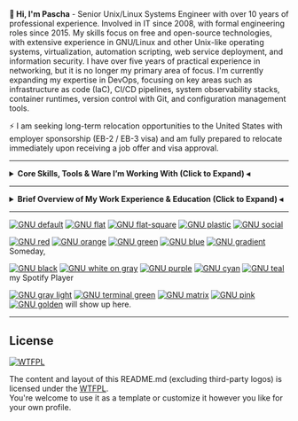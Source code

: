 <!--
**glavkote/glavkote** is a ✨ _special_ ✨ repository because its `README.md` (this file) appears on your GitHub profile.
-->

##

**👋 Hi, I'm Pascha** - Senior Unix/Linux Systems Engineer with over 10 years of professional experience. Involved in IT since 2008, with formal engineering roles since 2015. My skills focus on free and open-source technologies, with extensive experience in GNU/Linux and other Unix-like operating systems, virtualization, automation scripting, web service deployment, and information security. I have over five years of practical experience in networking, but it is no longer my primary area of focus. I'm currently expanding my expertise in DevOps, focusing on key areas such as infrastructure as code (IaC), CI/CD pipelines, system observability stacks, container runtimes, version control with Git, and configuration management tools.

⚡ I am seeking long-term relocation opportunities to the United States with employer sponsorship (EB-2 / EB-3 visa) and am fully prepared to relocate immediately upon receiving a job offer and visa approval.

---
<!--
## My Current Certifications

[![RHCE](https://img.shields.io/badge/Red_Hat_Certified_Engineer-800000?style=for-the-badge&logo=redhat&logoColor=white)](https://www.redhat.com/en/services/certification/rhce)
[![CompTIA Security+](https://img.shields.io/badge/CompTIA_Security%2B-3A5F0B?style=for-the-badge&logo=comptia&logoColor=white)](https://www.comptia.org/certifications/security)
[![TOEFL](https://img.shields.io/badge/TOEFL-003153?style=for-the-badge&logo=ets&logoColor=white)](https://www.ets.org/toefl)

---
-->

<details>
<summary><strong> Core Skills, Tools & Ware I’m Working With (Click to Expand) ◂</strong></summary>
<br>

<details>
<summary><strong> ⛧ Operating Systems & Desktop Environments ⛧ ◂</strong></summary>
<br>

[![Linux](https://img.shields.io/badge/Linux-333?style=for-the-badge&logo=linux&logoColor=white)](https://kernel.org/)

[![KDE](https://img.shields.io/badge/KDE-333?style=for-the-badge&logo=kde&logoColor=white)](https://kde.org/)
[![XFCE](https://img.shields.io/badge/XFCE-333?style=for-the-badge&logo=xfce&logoColor=white)](https://xfce.org/)
[![GNOME](https://img.shields.io/badge/GNOME-333?style=for-the-badge&logo=gnome&logoColor=white)](https://www.gnome.org/)

[![Arch Linux](https://img.shields.io/badge/Arch_Linux-333?style=for-the-badge&logo=archlinux&logoColor=white)](https://archlinux.org/)
[![Manjaro](https://img.shields.io/badge/Manjaro-333?style=for-the-badge&logo=manjaro&logoColor=white)](https://manjaro.org/)

[![RHEL](https://img.shields.io/badge/RHEL-333?style=for-the-badge&logo=redhat&logoColor=white)](https://www.redhat.com/en/technologies/linux-platforms/enterprise-linux)
[![Rocky Linux](https://img.shields.io/badge/Rocky_Linux-333?style=for-the-badge&logo=rockylinux&logoColor=white)](https://rockylinux.org/)
[![AlmaLinux](https://img.shields.io/badge/AlmaLinux-333?style=for-the-badge&logo=almalinux&logoColor=white)](https://almalinux.org/)
[![Oracle Linux](https://img.shields.io/badge/Oracle%20Linux-333?style=for-the-badge&logo=oracle&logoColor=white)](https://oracle.com/linux/)
[![CentOS](https://img.shields.io/badge/CentOS-333?style=for-the-badge&logo=centos&logoColor=white)](https://www.centos.org/)
[![Fedora](https://img.shields.io/badge/Fedora-333?style=for-the-badge&logo=fedora&logoColor=white)](https://getfedora.org/)

[![Debian](https://img.shields.io/badge/Debian-333?style=for-the-badge&logo=debian&logoColor=white)](https://www.debian.org/)
[![Ubuntu](https://img.shields.io/badge/Ubuntu-333?style=for-the-badge&logo=ubuntu&logoColor=white)](https://ubuntu.com/)
[![Kali Linux](https://img.shields.io/badge/Kali_Linux-333?style=for-the-badge&logo=kalilinux&logoColor=white)](https://www.kali.org/)
[![TAILS](https://img.shields.io/badge/TAILS-333?style=for-the-badge&logo=tails&logoColor=white)](https://tails.net/)
[![OpenMediaVault](https://img.shields.io/badge/OpenMediaVault-333?style=for-the-badge&logoColor=white)](https://www.openmediavault.org/)

[![openSUSE](https://img.shields.io/badge/openSUSE-333?style=for-the-badge&logo=opensuse&logoColor=white)](https://www.opensuse.org/)
[![Alpine](https://img.shields.io/badge/Alpine-333?style=for-the-badge&logo=alpinelinux&logoColor=white)](https://alpinelinux.org/)
[![CRUX Linux](https://img.shields.io/badge/CRUX%20Linux-333?style=for-the-badge)](https://crux.nu/)
[![QubesOS](https://img.shields.io/badge/QubesOS-333?style=for-the-badge&logoColor=white)](https://www.qubes-os.org/)

[![FreeBSD](https://img.shields.io/badge/FreeBSD-333?style=for-the-badge&logo=freebsd&logoColor=white)](https://freebsd.org/)

[![Windows 11](https://img.shields.io/badge/Windows_11-333?style=for-the-badge&logo=windows&logoColor=white)](https://en.wikipedia.org/wiki/Windows_11)
[![Windows 10](https://img.shields.io/badge/Windows_10-333?style=for-the-badge&logo=windows&logoColor=white)](https://en.wikipedia.org/wiki/Windows_10)
[![Windows Server 2022](https://img.shields.io/badge/Windows_Server_2022-333?style=for-the-badge&logo=windows&logoColor=white)](https://en.wikipedia.org/wiki/Windows_Server_2022)

##

</details>

<details>
<summary><strong> ⛧ Virtualization & Hypervisors ⛧ ◂</strong></summary>
<br>

[![Proxmox](https://img.shields.io/badge/Proxmox-333?style=for-the-badge&logo=proxmox&logoColor=white)](https://www.proxmox.com/)
[![QEMU](https://img.shields.io/badge/QEMU-333?style=for-the-badge&logo=qemu&logoColor=white)](https://www.qemu.org/)
[![KVM](https://img.shields.io/badge/KVM-333?style=for-the-badge&logo=linux&logoColor=white)](https://www.linux-kvm.org/)
[![virt-manager](https://img.shields.io/badge/virt--manager-333?style=for-the-badge&logo=linux&logoColor=white)](https://virt-manager.org/)
[![Hyper-V](https://img.shields.io/badge/Hyper--V-333?style=for-the-badge&logo=windows&logoColor=white)](https://docs.microsoft.com/en-us/virtualization/hyper-v-on-windows/)
[![VMware ESXi](https://img.shields.io/badge/VMware%20ESXi-333?style=for-the-badge&logo=vmware&logoColor=white)](https://www.vmware.com/products/esxi-and-vsphere.html)
[![VMware](https://img.shields.io/badge/VMware_Player-333?style=for-the-badge&logo=vmware&logoColor=white)](https://www.vmware.com/products/workstation-player.html)
[![VirtualBox](https://img.shields.io/badge/VirtualBox-333?style=for-the-badge&logo=virtualbox&logoColor=white)](https://www.virtualbox.org/)

##

</details>

<details>
<summary><strong> ⛧ Shells & Scripting Languages ⛧ ◂</strong></summary>
<br>

[![Bash](https://img.shields.io/badge/Bash-333?style=for-the-badge&logo=gnubash&logoColor=white)](https://www.gnu.org/software/bash/)
[![Python](https://img.shields.io/badge/Python-333?style=for-the-badge&logo=python&logoColor=white)](https://www.python.org/)
[![sed](https://img.shields.io/badge/sed-333?style=for-the-badge&logoColor=white)](https://www.gnu.org/software/sed/)
[![awk](https://img.shields.io/badge/awk-333?style=for-the-badge&logoColor=white)](https://www.gnu.org/software/gawk/)

##

</details>

<details>
<summary><strong> ⛧ DevOps Tools, Version Control & Automation ⛧ ◂</strong></summary>
<br>

[![Git](https://img.shields.io/badge/Git-333?style=for-the-badge&logo=git&logoColor=white)](https://git-scm.com/)
[![GitHub](https://img.shields.io/badge/GitHub-333?style=for-the-badge&logo=github&logoColor=white)](https://github.com/)
[![GitLab](https://img.shields.io/badge/GitLab-333?style=for-the-badge&logo=gitlab&logoColor=white)](https://gitlab.com/)
[![GitLab CI/CD](https://img.shields.io/badge/GitLab%20CI%2FCD-333?style=for-the-badge&logo=gitlab&logoColor=white)](https://docs.gitlab.com/ee/ci/)
[![GitLab Runner](https://img.shields.io/badge/GitLab%20Runner-333?style=for-the-badge&logo=gitlab&logoColor=white)](https://docs.gitlab.com/runner/)
[![GitHub Actions](https://img.shields.io/badge/GitHub%20Actions-333?style=for-the-badge&logo=githubactions&logoColor=white)](https://docs.github.com/en/actions)
[![Jenkins](https://img.shields.io/badge/Jenkins-333?style=for-the-badge&logo=jenkins&logoColor=white)](https://www.jenkins.io/)

[![Ansible](https://img.shields.io/badge/Ansible-333?style=for-the-badge&logo=ansible&logoColor=white)](https://www.ansible.com/)
[![SaltStack](https://img.shields.io/badge/SaltStack-333?style=for-the-badge&logo=saltstack&logoColor=white)](https://saltproject.io/)

[![Docker](https://img.shields.io/badge/Docker-333?style=for-the-badge&logo=docker&logoColor=white)](https://www.docker.com/)
[![Podman](https://img.shields.io/badge/Podman-333?style=for-the-badge&logo=podman&logoColor=white)](https://podman.io/)
[![containerd](https://img.shields.io/badge/containerd-333?style=for-the-badge&logo=containerd&logoColor=white)](https://containerd.io/)
[![Linux Containers](https://img.shields.io/badge/Linux%20Containers-333?style=for-the-badge&logo=linuxcontainers&logoColor=white)](https://linuxcontainers.org/)
[![Flatpak](https://img.shields.io/badge/Flatpak-333?style=for-the-badge&logo=flatpak&logoColor=white)](https://flatpak.org/)

[![Markdown](https://img.shields.io/badge/Markdown-333?style=for-the-badge&logo=markdown&logoColor=white)](https://daringfireball.net/projects/markdown/)
[![YAML](https://img.shields.io/badge/YAML-333?style=for-the-badge&logo=yaml&logoColor=white)](https://yaml.org/)
[![JSON](https://img.shields.io/badge/JSON-333?style=for-the-badge&logo=json&logoColor=white)](https://www.json.org/)

##

</details>

<details>
<summary><strong> ⛧ Web Stacks, Services & Tools ⛧ ◂</strong></summary>
<br>

[![Nginx](https://img.shields.io/badge/Nginx-333?style=for-the-badge&logo=nginx&logoColor=white)](https://nginx.org/)
[![Apache](https://img.shields.io/badge/Apache_HTTP-333?style=for-the-badge&logo=apache&logoColor=white)](https://httpd.apache.org/)
[![LEMP Stack](https://img.shields.io/badge/LEMP_Stack-333?style=for-the-badge&logo=nginx&logoColor=white)](https://en.wikipedia.org/wiki/LEMP)
[![LAMP Stack](https://img.shields.io/badge/LAMP_Stack-333?style=for-the-badge&logo=apache&logoColor=white)](https://en.wikipedia.org/wiki/LAMP_(software_bundle))
[![XAMPP](https://img.shields.io/badge/XAMPP-333?style=for-the-badge&logo=xampp&logoColor=white)](https://www.apachefriends.org/)
[![OpenSSL](https://img.shields.io/badge/OpenSSL-333?style=for-the-badge&logo=openssl&logoColor=white)](https://www.openssl.org/)
[![Let's Encrypt](https://img.shields.io/badge/Let's_Encrypt-333?style=for-the-badge&logo=letsencrypt&logoColor=white)](https://letsencrypt.org/)
[![Redmine](https://img.shields.io/badge/Redmine-333?style=for-the-badge&logo=redmine&logoColor=white)](https://www.redmine.org/)
[![RubyGems](https://img.shields.io/badge/RubyGems-333?style=for-the-badge&logo=rubygems&logoColor=white)](https://rubygems.org/)
[![Puma](https://img.shields.io/badge/Puma-333?style=for-the-badge&logoColor=white)](https://puma.io/)

##

</details>

<details>
<summary><strong> ⛧ Database Management Systems ⛧ ◂</strong></summary>
<br>

[![PostgreSQL](https://img.shields.io/badge/PostgreSQL-333?style=for-the-badge&logo=postgresql&logoColor=white)](https://www.postgresql.org/)
[![MySQL](https://img.shields.io/badge/MySQL-333?style=for-the-badge&logo=mysql&logoColor=white)](https://www.mysql.com/)
[![MariaDB](https://img.shields.io/badge/MariaDB-333?style=for-the-badge&logo=mariadb&logoColor=white)](https://mariadb.org/)
[![Firebird](https://img.shields.io/badge/Firebird-333?style=for-the-badge&logoColor=white)](https://firebirdsql.org/)
[![SQLite](https://img.shields.io/badge/SQLite-333?style=for-the-badge&logo=sqlite&logoColor=white)](https://www.sqlite.org/)
[![Redis](https://img.shields.io/badge/Redis-333?style=for-the-badge&logo=redis&logoColor=white)](https://redis.io/)
[![Valkey](https://img.shields.io/badge/Valkey-333?style=for-the-badge&logoColor=white)](https://valkey.io/)
[![ODBC](https://img.shields.io/badge/ODBC-333?style=for-the-badge&logo=databricks&logoColor=white)](https://en.wikipedia.org/wiki/Open_Database_Connectivity)
[![DBeaver](https://img.shields.io/badge/DBeaver-333?style=for-the-badge&logo=dbeaver&logoColor=white)](https://dbeaver.io/)

##

</details>

<details>
<summary><strong> ⛧ Data & Information Security Tools ⛧ ◂</strong></summary>
<br>

[![Nmap](https://img.shields.io/badge/Nmap-333?style=for-the-badge&logo=gnometerminal&logoColor=white)](https://nmap.org/)
[![Wireshark](https://img.shields.io/badge/Wireshark-333?style=for-the-badge&logo=wireshark&logoColor=white)](https://www.wireshark.org/)
[![Nessus](https://img.shields.io/badge/Nessus-333?style=for-the-badge&logo=tenable&logoColor=white)](https://www.tenable.com/products/nessus)
[![Metasploit](https://img.shields.io/badge/Metasploit-333?style=for-the-badge&logo=metasploit&logoColor=white)](https://www.metasploit.com/)
[![Nikto](https://img.shields.io/badge/Nikto-333?style=for-the-badge&logoColor=white)](https://cirt.net/Nikto2)
[![OWASP ZAP](https://img.shields.io/badge/OWASP_ZAP-333?style=for-the-badge&logo=owasp&logoColor=white)](https://www.zaproxy.org/)
[![Burp Suite](https://img.shields.io/badge/Burp_Suite-333?style=for-the-badge&logo=burpsuite&logoColor=white)](https://portswigger.net/burp)
[![KeePassXC](https://img.shields.io/badge/KeePassXC-333?style=for-the-badge&logo=keepassxc&logoColor=white)](https://keepassxc.org/)
[![LUKS2](https://img.shields.io/badge/LUKS2-333?style=for-the-badge)](https://gitlab.com/cryptsetup/cryptsetup/)
[![ReaR](https://img.shields.io/badge/ReaR-333?style=for-the-badge)](https://relax-and-recover.org/)
[![rsync](https://img.shields.io/badge/rsync-333?style=for-the-badge)](https://rsync.samba.org/)
[![BackupPC](https://img.shields.io/badge/BackupPC-333?style=for-the-badge)](https://backuppc.github.io/backuppc/)
[![Bacula](https://img.shields.io/badge/Bacula-333?style=for-the-badge)](https://www.bacula.org/)
[![Cobian Backup](https://img.shields.io/badge/Cobian%20Backup-333?style=for-the-badge)](https://www.cobiansoft.com/)
[![RAID](https://img.shields.io/badge/RAID-333?style=for-the-badge)](https://en.wikipedia.org/wiki/RAID)
[![LVM](https://img.shields.io/badge/LVM-333?style=for-the-badge)](https://wiki.archlinux.org/title/LVM)
[![ufw](https://img.shields.io/badge/ufw-333?style=for-the-badge&logoColor=white)](https://wiki.ubuntu.com/UncomplicatedFirewall)
[![Firewalld](https://img.shields.io/badge/Firewalld-333?style=for-the-badge&logoColor=white)](https://firewalld.org/)
[![Fail2Ban](https://img.shields.io/badge/Fail2Ban-333?style=for-the-badge&logoColor=white)](http://www.fail2ban.org/)
[![SELinux](https://img.shields.io/badge/SELinux-333?style=for-the-badge)](https://selinuxproject.org/)
[![AppArmor](https://img.shields.io/badge/AppArmor-333?style=for-the-badge)](https://gitlab.com/apparmor/apparmor/)
[![IMA (Integrity Measurement Architecture)](https://img.shields.io/badge/IMA-333?style=for-the-badge)](https://www.kernel.org/doc/html/latest/security/IMA.html)
[![EVM (Extended Verification Module)](https://img.shields.io/badge/EVM-333?style=for-the-badge)](https://www.kernel.org/doc/html/latest/security/integrity/evm.html)

##

</details>

<details>
<summary><strong> ⛧ Networking Ware & Technologies ⛧ ◂</strong></summary>
<br>

[![Cisco](https://img.shields.io/badge/Cisco-333?style=for-the-badge&logo=cisco&logoColor=white)](https://www.cisco.com/)
[![Mikrotik](https://img.shields.io/badge/Mikrotik-333?style=for-the-badge&logo=mikrotik&logoColor=white)](https://mikrotik.com/)
[![Ubiquiti](https://img.shields.io/badge/UniFi-333?style=for-the-badge&logo=ubiquiti&logoColor=white)](https://www.ui.com/)
[![Netgear](https://img.shields.io/badge/Netgear-333?style=for-the-badge&logoColor=white)](https://www.netgear.com/)
[![OpenWrt](https://img.shields.io/badge/OpenWrt-333?style=for-the-badge&logo=openwrt&logoColor=white)](https://openwrt.org/)
[![TP-Link](https://img.shields.io/badge/TP--Link-333?style=for-the-badge)](https://www.tp-link.com/)
[![D-Link](https://img.shields.io/badge/D--Link-333?style=for-the-badge)](https://www.dlink.com/)
[![ZyXel](https://img.shields.io/badge/ZyXel-333?style=for-the-badge&logo=zyxel&logoColor=white)](https://www.zyxel.com/)

[![TCP/IP](https://img.shields.io/badge/TCP%2FIP-333?style=for-the-badge)](https://en.wikipedia.org/wiki/Internet_protocol_suite)
[![IPv4](https://img.shields.io/badge/IPv4-333?style=for-the-badge)](https://en.wikipedia.org/wiki/IPv4)
[![DNS](https://img.shields.io/badge/DNS-333?style=for-the-badge)](https://en.wikipedia.org/wiki/Domain_Name_System)
[![DHCP](https://img.shields.io/badge/DHCP-333?style=for-the-badge)](https://en.wikipedia.org/wiki/Dynamic_Host_Configuration_Protocol)
[![VLAN](https://img.shields.io/badge/VLAN-333?style=for-the-badge)](https://en.wikipedia.org/wiki/Virtual_LAN)
[![PoE](https://img.shields.io/badge/PoE-333?style=for-the-badge)](https://en.wikipedia.org/wiki/Power_over_Ethernet)
[![NAT](https://img.shields.io/badge/NAT-333?style=for-the-badge)](https://en.wikipedia.org/wiki/Network_address_translation)
[![VPN](https://img.shields.io/badge/VPN-333?style=for-the-badge)](https://en.wikipedia.org/wiki/Virtual_private_network)
[![BitTorrent](https://img.shields.io/badge/BitTorrent-333?style=for-the-badge&logo=bittorrent&logoColor=white)](https://www.bittorrent.com/)
[![Firewalls](https://img.shields.io/badge/Firewalls-333?style=for-the-badge)](https://en.wikipedia.org/wiki/Firewall_(computing))
[![Port Forwarding](https://img.shields.io/badge/Port%20Forwarding-333?style=for-the-badge)](https://en.wikipedia.org/wiki/Port_forwarding)
[![FreeRADIUS](https://img.shields.io/badge/FreeRADIUS-333?style=for-the-badge&logo=freeradius&logoColor=white)](https://freeradius.org/)

[![LAN](https://img.shields.io/badge/LAN-333?style=for-the-badge)](https://en.wikipedia.org/wiki/Local_area_network)
[![Wireless LAN](https://img.shields.io/badge/Wireless%20LAN-333?style=for-the-badge)](https://en.wikipedia.org/wiki/Wireless_LAN)
[![Ethernet Cabling](https://img.shields.io/badge/Ethernet%20Cabling-333?style=for-the-badge)](https://en.wikipedia.org/wiki/Ethernet_physical_layer)
[![Structured Cabling](https://img.shields.io/badge/Structured_Cabling-333?style=for-the-badge&logoColor=white)](https://en.wikipedia.org/wiki/Structured_cabling)
[![Analog Telephony (POTS)](https://img.shields.io/badge/Analog_Telephony_(POTS)-333?style=for-the-badge&logoColor=white)](https://en.wikipedia.org/wiki/Plain_old_telephone_service)
[![Cable Testing](https://img.shields.io/badge/Cable_Testing-333?style=for-the-badge&logoColor=white)](https://en.wikipedia.org/wiki/Cable_testing)

##

</details>

<details>
<summary><strong> ⛧ Proven Hardware Experience & Preferred Vendors ⛧ ◂</strong></summary>
<br>

**Server hardware**

[![HPE ProLiant](https://img.shields.io/badge/HPE_ProLiant-333?style=for-the-badge&logo=hp&logoColor=white)](https://www.hpe.com/us/en/servers/proliant-servers.html)
[![Supermicro](https://img.shields.io/badge/Supermicro-333?style=for-the-badge&logoColor=white)](https://www.supermicro.com/)
[![Intel Xeon CPUs](https://img.shields.io/badge/Intel_Xeon-333?style=for-the-badge&logo=intel&logoColor=white)](https://www.intel.com/content/www/us/en/products/details/processors/xeon.html)

**Storages & RAM**

[![Western Digital](https://img.shields.io/badge/Western_Digital-333?style=for-the-badge&logo=western%20digital&logoColor=white)](https://www.westerndigital.com/)
[![Transcend](https://img.shields.io/badge/Transcend-333?style=for-the-badge&logoColor=white)](https://www.transcend-info.com/)
[![Kingston NVMe](https://img.shields.io/badge/Kingston_NVMe-333?style=for-the-badge&logo=kingstontechnology&logoColor=white)](https://www.kingston.com/en/ssd/)
[![Samsung NVMe](https://img.shields.io/badge/Samsung_NVMe-333?style=for-the-badge&logo=samsung&logoColor=white)](https://semiconductor.samsung.com/consumer-storage/nvme-ssd/)
[![Samsung DRAM](https://img.shields.io/badge/Samsung_DRAM-333?style=for-the-badge&logo=samsung&logoColor=white)](https://semiconductor.samsung.com/dram/)
[![SK hynix](https://img.shields.io/badge/SK_hynix-333?style=for-the-badge&logo=skhynix&logoColor=white)](https://www.skhynix.com/)

**PC Hardware & Peripherals**

[![AMD](https://img.shields.io/badge/AMD-333?style=for-the-badge&logo=amd&logoColor=white)](https://www.amd.com/)
[![Intel](https://img.shields.io/badge/Intel-333?style=for-the-badge&logo=intel&logoColor=white)](https://www.intel.com/)
[![NVIDIA](https://img.shields.io/badge/NVIDIA-333?style=for-the-badge&logo=nvidia&logoColor=white)](https://www.nvidia.com/)
[![Lenovo](https://img.shields.io/badge/Lenovo-333?style=for-the-badge&logo=lenovo&logoColor=white)](https://www.lenovo.com/)
[![ThinkPad](https://img.shields.io/badge/ThinkPad-333?style=for-the-badge&logo=lenovo&logoColor=white)](https://www.lenovo.com/thinkpad/)
[![HP](https://img.shields.io/badge/HP-333?style=for-the-badge&logo=hp&logoColor=white)](https://www.hp.com/)
[![HP LaserJet](https://img.shields.io/badge/HP_LaserJet-333?style=for-the-badge&logo=hp&logoColor=white)](https://www.hp.com/laserjet)
[![ASUS](https://img.shields.io/badge/ASUS-333?style=for-the-badge&logo=asus&logoColor=white)](https://www.asus.com/)
[![ASRock](https://img.shields.io/badge/ASRock-333?style=for-the-badge&logo=asrock&logoColor=white)](https://www.asrock.com/)
[![Gigabyte](https://img.shields.io/badge/Gigabyte-333?style=for-the-badge&logo=gigabyte&logoColor=white)](https://www.gigabyte.com/)
[![Logitech](https://img.shields.io/badge/Logitech-333?style=for-the-badge&logo=logitech&logoColor=white)](https://www.logitech.com/)
[![Keychron](https://img.shields.io/badge/Keychron-333?style=for-the-badge&logoColor=white)](https://www.keychron.com/)
[![Sony](https://img.shields.io/badge/Sony-333?style=for-the-badge&logo=sony&logoColor=white)](https://www.sony.com/)
[![Huawei](https://img.shields.io/badge/Huawei-333?style=for-the-badge&logo=huawei&logoColor=white)](https://www.huawei.com/)

**Video Surveillance & Security Systems**

[![Axis Communications](https://img.shields.io/badge/Axis-333?style=for-the-badge&logo=axis&logoColor=white)](https://www.axis.com/)
[![Avigilon](https://img.shields.io/badge/Avigilon-333?style=for-the-badge&logo=motorola&logoColor=white)](https://www.avigilon.com/)
[![Hikvision](https://img.shields.io/badge/Hikvision-333?style=for-the-badge&logoColor=white)](https://www.hikvision.com/)
[![HiWatch](https://img.shields.io/badge/HiWatch-333?style=for-the-badge)](https://www.hiwatch.com/)
[![DJI](https://img.shields.io/badge/DJI-333?style=for-the-badge)](https://www.dji.com/)
[![Honeywell](https://img.shields.io/badge/Honeywell-333?style=for-the-badge&logo=honeywell&logoColor=white)](https://www.honeywell.com/)
[![PERCo](https://img.shields.io/badge/PERCo-333?style=for-the-badge)](https://www.perco.com/)

##

</details>

<details>
<summary><strong> ⛧ General-Purpose Software Tools ⛧ ◂</strong></summary>
<br>

[![GNU](https://img.shields.io/badge/GNU-333?style=for-the-badge&logo=gnu&logoColor=white)](https://www.gnu.org/)
[![Kate](https://img.shields.io/badge/Kate-333?style=for-the-badge&logo=kde&logoColor=white)](https://kate-editor.org/)
[![Vim](https://img.shields.io/badge/Vim-333?style=for-the-badge&logo=vim&logoColor=white)](https://www.vim.org/)
[![Dolphin](https://img.shields.io/badge/Dolphin-333?style=for-the-badge&logo=kde&logoColor=white)](https://apps.kde.org/dolphin/)
[![Krusader](https://img.shields.io/badge/Krusader-333?style=for-the-badge&logo=kde&logoColor=white)](https://krusader.org/)
[![Thunar](https://img.shields.io/badge/Thunar-333?style=for-the-badge&logo=xfce&logoColor=white)](https://docs.xfce.org/xfce/thunar/start)
[![Midnight Commander](https://img.shields.io/badge/Midnight_Commander-333?style=for-the-badge&logo=gnubash&logoColor=white)](https://midnight-commander.org/)
[![Terminator](https://img.shields.io/badge/Terminator-333?style=for-the-badge)](https://gnome-terminator.org/)
[![tmux](https://img.shields.io/badge/tmux-333?style=for-the-badge&logoColor=white)](https://github.com/tmux/tmux)
[![LibreOffice](https://img.shields.io/badge/LibreOffice-333?style=for-the-badge&logo=libreoffice&logoColor=white)](https://www.libreoffice.org/)
[![Kompare](https://img.shields.io/badge/Kompare-333?style=for-the-badge&logo=kde&logoColor=white)](https://apps.kde.org/kompare/)
[![OpenSSH](https://img.shields.io/badge/OpenSSH-333?style=for-the-badge&logo=openbsd&logoColor=white)](https://www.openssh.com/)
[![Remmina](https://img.shields.io/badge/Remmina-333?style=for-the-badge&logo=remmina&logoColor=white)](https://remmina.org/)
[![Firefox](https://img.shields.io/badge/Firefox-333?style=for-the-badge&logo=firefoxbrowser&logoColor=white)](https://www.mozilla.org/firefox/)
[![Tor Browser](https://img.shields.io/badge/Tor_Browser-333?style=for-the-badge&logo=torbrowser&logoColor=white)](https://www.torproject.org/)
[![Thunderbird](https://img.shields.io/badge/Thunderbird-333?style=for-the-badge&logo=thunderbird&logoColor=white)](https://thunderbird.net/)
[![GNOME Disks](https://img.shields.io/badge/GNOME_Disks-333?style=for-the-badge&logo=gnome&logoColor=white)](https://wiki.gnome.org/Apps/Disks)
[![GParted](https://img.shields.io/badge/GParted-333?style=for-the-badge&logoColor=white)](https://gparted.org/)
[![Gwenview](https://img.shields.io/badge/Gwenview-333?style=for-the-badge&logo=kde&logoColor=white)](https://apps.kde.org/gwenview/)
[![GIMP](https://img.shields.io/badge/GIMP-333?style=for-the-badge&logo=gimp&logoColor=white)](https://www.gimp.org/)
[![OBS Studio](https://img.shields.io/badge/OBS_Studio-333?style=for-the-badge&logo=obsstudio&logoColor=white)](https://obsproject.com/)
[![Kdenlive](https://img.shields.io/badge/Kdenlive-333?style=for-the-badge&logo=kdenlive&logoColor=white)](https://kdenlive.org/)
[![VLC](https://img.shields.io/badge/VLC-333?style=for-the-badge&logo=vlcmediaplayer&logoColor=white)](https://www.videolan.org/)

##

</details>

---

<details>
<summary><strong> ⛧ Things I Worked With in the Past but Haven’t Used in Many Years ⛧ ◂</strong></summary>
<br>

[![illumos](https://img.shields.io/badge/illumos-333?style=for-the-badge)](https://illumos.org/)
[![Android](https://img.shields.io/badge/Android-333?style=for-the-badge&logo=android&logoColor=white)](https://www.android.com/)
[![macOS](https://img.shields.io/badge/macOS-333?style=for-the-badge&logo=apple&logoColor=white)](https://www.apple.com/macos/)

[![Zsh](https://img.shields.io/badge/Zsh-333?style=for-the-badge&logo=zsh&logoColor=white)](https://www.zsh.org/)
[![tcsh](https://img.shields.io/badge/tcsh-333?style=for-the-badge)](https://www.tcsh.org/)
[![PowerShell](https://img.shields.io/badge/PowerShell-333?style=for-the-badge&logo=powershell&logoColor=white)](https://github.com/PowerShell/PowerShell)
[![Batch (CMD)](https://img.shields.io/badge/Batch%20(CMD)-333?style=for-the-badge)](https://learn.microsoft.com/en-us/windows-server/administration/windows-commands/windows-commands)

[![SQL](https://img.shields.io/badge/SQL-333?style=for-the-badge&logo=sqlite&logoColor=white)](https://en.wikipedia.org/wiki/SQL)
[![Oracle DB](https://img.shields.io/badge/Oracle_DB-333?style=for-the-badge&logo=oracle&logoColor=white)](https://www.oracle.com/database/)

[![WireGuard](https://img.shields.io/badge/WireGuard-333?style=for-the-badge&logo=wireguard&logoColor=white)](https://www.wireguard.com/)
[![Shadowsocks](https://img.shields.io/badge/Shadowsocks-333?style=for-the-badge&logo=shadowsocks&logoColor=white)](https://shadowsocks.org/)
[![Squid Proxy](https://img.shields.io/badge/Squid_Proxy-333?style=for-the-badge&logoColor=white)](http://www.squid-cache.org/)
[![Matrix](https://img.shields.io/badge/Matrix-333?style=for-the-badge&logo=matrix&logoColor=white)](https://matrix.org/)

[![Zabbix](https://img.shields.io/badge/Zabbix-333?style=for-the-badge&logo=zabbix&logoColor=white)](https://www.zabbix.com/)
[![OpenNMS](https://img.shields.io/badge/OpenNMS-333?style=for-the-badge)](https://www.opennms.com/)
[![SonarQube](https://img.shields.io/badge/SonarQube-333?style=for-the-badge&logo=sonarqube&logoColor=white)](https://www.sonarqube.org/)
[![PHPStan](https://img.shields.io/badge/PHPStan-333?style=for-the-badge&logo=php&logoColor=white)](https://phpstan.org/)
[![TestLink](https://img.shields.io/badge/TestLink-333?style=for-the-badge)](https://testlink.org/)
[![Apache Tomcat](https://img.shields.io/badge/Apache%20Tomcat-333?style=for-the-badge)](https://tomcat.apache.org/)
[![lighttpd](https://img.shields.io/badge/lighttpd-333?style=for-the-badge)](https://www.lighttpd.net/)

[![Perl](https://img.shields.io/badge/Perl-333?style=for-the-badge&logo=perl&logoColor=white)](https://www.perl.org/)
[![PHP](https://img.shields.io/badge/PHP-333?style=for-the-badge&logo=php&logoColor=white)](https://www.php.net/)
[![Laravel](https://img.shields.io/badge/Laravel-333?style=for-the-badge&logo=laravel&logoColor=white)](https://laravel.com/)
[![Yii](https://img.shields.io/badge/Yii-333?style=for-the-badge&logo=yii&logoColor=white)](https://www.yiiframework.com/)
[![Ruby](https://img.shields.io/badge/Ruby-333?style=for-the-badge&logo=ruby&logoColor=white)](https://www.ruby-lang.org/)
[![Rails](https://img.shields.io/badge/Rails-333?style=for-the-badge&logo=rubyonrails&logoColor=white)](https://rubyonrails.org/)
[![Java](https://img.shields.io/badge/Java-333?style=for-the-badge&logo=java&logoColor=white)](https://www.oracle.com/java/)
[![OpenJDK](https://img.shields.io/badge/OpenJDK-333?style=for-the-badge&logo=openjdk&logoColor=white)](https://openjdk.org/)
[![PL/Java](https://img.shields.io/badge/PL%2FJava-333?style=for-the-badge&logo=java&logoColor=white)](https://tada.github.io/pljava/)
[![Spring](https://img.shields.io/badge/Spring-333?style=for-the-badge&logo=spring&logoColor=white)](https://spring.io/)
[![Qt](https://img.shields.io/badge/Qt-333?style=for-the-badge&logo=qt&logoColor=white)](https://www.qt.io/)
[![C](https://img.shields.io/badge/C-333?style=for-the-badge&logo=c&logoColor=white)](https://en.wikipedia.org/wiki/C_(programming_language))
[![C++](https://img.shields.io/badge/C++-333?style=for-the-badge&logo=c%2B%2B&logoColor=white)](https://isocpp.org/)
[![Rust](https://img.shields.io/badge/Rust-333?style=for-the-badge&logo=rust&logoColor=white)](https://www.rust-lang.org/)
[![HTML](https://img.shields.io/badge/HTML-333?style=for-the-badge&logo=html5&logoColor=white)](https://developer.mozilla.org/docs/Web/HTML)
[![CSS](https://img.shields.io/badge/CSS-333?style=for-the-badge&logo=css&logoColor=white)](https://developer.mozilla.org/docs/Web/CSS)
[![XML](https://img.shields.io/badge/XML-333?style=for-the-badge&logo=xml&logoColor=white)](https://www.w3.org/XML/)
[![JavaScript](https://img.shields.io/badge/JavaScript-333?style=for-the-badge&logo=javascript&logoColor=white)](https://developer.mozilla.org/docs/Web/JavaScript)
[![Node.js](https://img.shields.io/badge/Node.js-333?style=for-the-badge&logo=node.js&logoColor=white)](https://nodejs.org/)

[![TrueNAS](https://img.shields.io/badge/TrueNAS-333?style=for-the-badge&logo=truenas&logoColor=white)](https://www.truenas.com/)
[![IBM Storwize V7000 Unified](https://img.shields.io/badge/IBM%20Storwize%20V7000%20Unified-333?style=for-the-badge&logo=ibm&logoColor=white)]([https://www.ibm.com/products/storwize-v7000](https://www.ibm.com/support/pages/support-information-ibm-storwize-v7000-unified))
[![IBM BladeCenter](https://img.shields.io/badge/IBM%20BladeCenter-333?style=for-the-badge&logo=ibm&logoColor=white)](https://www.ibm.com/support/pages/troubleshooting-ibm-bladecenter)
[![Seagate](https://img.shields.io/badge/Seagate-333?style=for-the-badge&logo=seagate&logoColor=white)](https://www.seagate.com/)
[![Duplicati](https://img.shields.io/badge/Duplicati-333?style=for-the-badge&logo=duplicati&logoColor=white)](https://www.duplicati.com/)
[![Restic](https://img.shields.io/badge/Restic-333?style=for-the-badge&logo=restic&logoColor=white)](https://restic.net/)

[![Arduino](https://img.shields.io/badge/Arduino-333?style=for-the-badge&logo=arduino&logoColor=white)](https://www.arduino.cc/)
[![STM32](https://img.shields.io/badge/STM32-333?style=for-the-badge&logo=stmicroelectronics&logoColor=white)](https://www.st.com/en/microcontrollers-microprocessors/stm32-32-bit-arm-cortex-mcus.html)

[![Guitar Pro](https://img.shields.io/badge/Guitar_Pro-333?style=for-the-badge&logo=itunes&logoColor=white)](https://www.guitar-pro.com/)
[![FL Studio](https://img.shields.io/badge/FL_Studio-333?style=for-the-badge&logo=fl-studio&logoColor=white)](https://www.image-line.com/)
[![VST Plugins](https://img.shields.io/badge/VST_Plugins-333?style=for-the-badge&logo=audacity&logoColor=white)](https://en.wikipedia.org/wiki/Virtual_Studio_Technology)
[![Reason](https://img.shields.io/badge/Reason-333?style=for-the-badge&logo=reasonstudios&logoColor=white)](https://www.reasonstudios.com/)
[![Krita](https://img.shields.io/badge/Krita-333?style=for-the-badge&logo=krita&logoColor=white)](https://krita.org/)
[![Blender](https://img.shields.io/badge/Blender-333?style=for-the-badge&logo=blender&logoColor=white)](https://www.blender.org/)
[![Unreal Engine 5](https://img.shields.io/badge/Unreal_Engine_5-333?style=for-the-badge&logo=unrealengine&logoColor=white)](https://www.unrealengine.com/)
[![Hammer Editor (Source)](https://img.shields.io/badge/Hammer_Editor_(Source)-333?style=for-the-badge&logo=steam&logoColor=white)](https://developer.valvesoftware.com/wiki/Hammer_Editor)

[![FreeDOS](https://img.shields.io/badge/FreeDOS-333?style=for-the-badge&logo=windows95&logoColor=white)](https://freedos.org/)
[![Windows Server 2012 R2](https://img.shields.io/badge/Windows_Server_2012_R2-333?style=for-the-badge&logo=windows&logoColor=white)](https://en.wikipedia.org/wiki/Windows_Server_2012)
[![Windows Server 2008 R2](https://img.shields.io/badge/Windows_Server_2008_R2-333?style=for-the-badge&logo=windows&logoColor=white)](https://en.wikipedia.org/wiki/Windows_Server_2008)
[![Windows 7](https://img.shields.io/badge/Windows_7-333?style=for-the-badge&logo=windows&logoColor=white)](https://en.wikipedia.org/wiki/Windows_7)
[![Windows XP](https://img.shields.io/badge/Windows_XP-333?style=for-the-badge&logo=windows&logoColor=white)](https://en.wikipedia.org/wiki/Windows_XP)
[![Windows 98](https://img.shields.io/badge/Windows_98-333?style=for-the-badge&logo=windows&logoColor=white)](https://en.wikipedia.org/wiki/Windows_98)
[![MS-DOS](https://img.shields.io/badge/MS--DOS-333?style=for-the-badge)](https://en.wikipedia.org/wiki/MS-DOS)

##

</details>

<details>
<summary><strong> ⛧ Things I Don't Have Any Experience With, But I Plan to Learn Some of Them ⛧ ◂</strong></summary>
<br>

**Cloud Infrastructure & Automation**

[![Terraform](https://img.shields.io/badge/Terraform-333?style=for-the-badge&logo=terraform&logoColor=white)](https://www.terraform.io/)
[![Pulumi](https://img.shields.io/badge/Pulumi-333?style=for-the-badge&logo=pulumi&logoColor=white)](https://www.pulumi.com/)
[![Packer](https://img.shields.io/badge/Packer-333?style=for-the-badge&logo=hashicorp&logoColor=white)](https://www.packer.io/)
[![Vagrant](https://img.shields.io/badge/Vagrant-333?style=for-the-badge&logo=vagrant&logoColor=white)](https://www.vagrantup.com/)
[![OpenShift](https://img.shields.io/badge/OpenShift-333?style=for-the-badge&logo=redhatopenshift&logoColor=white)](https://www.openshift.com/)

**Serverless Cloud Platforms**

[![AWS](https://img.shields.io/badge/AWS-333?style=for-the-badge&logo=amazonaws&logoColor=white)](https://aws.amazon.com/)
[![Azure](https://img.shields.io/badge/Azure-333?style=for-the-badge&logo=microsoftazure&logoColor=white)](https://azure.microsoft.com/)
[![AWS Lambda](https://img.shields.io/badge/AWS_Lambda-333?style=for-the-badge&logo=amazonaws&logoColor=white)](https://aws.amazon.com/lambda/)
[![Azure Functions](https://img.shields.io/badge/Azure_Functions-333?style=for-the-badge&logo=microsoftazure&logoColor=white)](https://azure.microsoft.com/en-us/services/functions/)

**Containers & Orchestration**

[![Kubernetes](https://img.shields.io/badge/Kubernetes_(K8s)-333?style=for-the-badge&logo=kubernetes&logoColor=white)](https://kubernetes.io/)
[![Helm](https://img.shields.io/badge/Helm-333?style=for-the-badge&logo=helm&logoColor=white)](https://helm.sh/)
[![Kustomize](https://img.shields.io/badge/Kustomize-333?style=for-the-badge&logo=kustomize&logoColor=white)](https://github.com/kubernetes-sigs/kustomize)

**Security & Secret Management**

[![HashiCorp Vault](https://img.shields.io/badge/HashiCorp_Vault-333?style=for-the-badge&logo=hashicorp&logoColor=white)](https://www.vaultproject.io/)
[![CyberArk Conjur](https://img.shields.io/badge/CyberArk_Conjur-333?style=for-the-badge)](https://www.cyberark.com/products/conjur/)
[![Confidant](https://img.shields.io/badge/Confidant-333?style=for-the-badge)](https://www.confidant.io/)
[![Keycloak](https://img.shields.io/badge/Keycloak-333?style=for-the-badge&logo=keycloak&logoColor=white)](https://www.keycloak.org/)
[![Secrethub](https://img.shields.io/badge/Secrethub-333?style=for-the-badge)](https://secrethub.io/)
[![TruffleHog](https://img.shields.io/badge/TruffleHog-333?style=for-the-badge)](https://github.com/dxa4481/truffleHog)
[![Doppler](https://img.shields.io/badge/Doppler-333?style=for-the-badge)](https://www.doppler.com/)
[![OpenSCAP](https://img.shields.io/badge/OpenSCAP-333?style=for-the-badge&logoColor=white)](https://www.open-scap.org/)
[![Aqua Security](https://img.shields.io/badge/Aqua_Security-333?style=for-the-badge&logo=aqua&logoColor=white)](https://www.aquasec.com/)
[![Anchore](https://img.shields.io/badge/Anchore-333?style=for-the-badge&logo=anchore&logoColor=white)](https://anchore.com/)
[![Falco](https://img.shields.io/badge/Falco-333?style=for-the-badge&logo=falco&logoColor=white)](https://falco.org/)

**Observability (Monitoring, Logging & Alerting)**

[![Prometheus](https://img.shields.io/badge/Prometheus-333?style=for-the-badge&logo=prometheus&logoColor=white)](https://prometheus.io/)
[![Loki](https://img.shields.io/badge/Loki-333?style=for-the-badge&logo=loki&logoColor=white)](https://grafana.com/oss/loki/)
[![Grafana](https://img.shields.io/badge/Grafana-333?style=for-the-badge&logo=grafana&logoColor=white)](https://grafana.com/)
[![PLG Stack](https://img.shields.io/badge/PLG_Stack-333?style=for-the-badge)](https://grafana.com/docs/loki/latest/)

[![Elasticsearch](https://img.shields.io/badge/Elasticsearch-333?style=for-the-badge&logo=elasticsearch&logoColor=white)](https://www.elastic.co/elasticsearch/)
[![Logstash](https://img.shields.io/badge/Logstash-333?style=for-the-badge&logo=logstash&logoColor=white)](https://www.elastic.co/logstash)
[![Kibana](https://img.shields.io/badge/Kibana-333?style=for-the-badge&logo=kibana&logoColor=white)](https://www.elastic.co/kibana/)
[![ELK Stack](https://img.shields.io/badge/ELK_Stack-333?style=for-the-badge&logo=elasticsearch&logoColor=white)](https://www.elastic.co/what-is/elk-stack)

[![Alertmanager](https://img.shields.io/badge/Alertmanager-333?style=for-the-badge&logo=prometheus&logoColor=white)](https://prometheus.io/docs/alerting/latest/alertmanager/)
[![Graylog](https://img.shields.io/badge/Graylog-333?style=for-the-badge&logo=graylog&logoColor=white)](https://www.graylog.org/)
[![etcd](https://img.shields.io/badge/etcd_(K8s_datastore)-333?style=for-the-badge&logo=etcd&logoColor=white)](https://etcd.io/)

**Threat Detection & Forensics**

[![Snort](https://img.shields.io/badge/Snort-333?style=for-the-badge)](https://www.snort.org/)
[![ClamAV](https://img.shields.io/badge/ClamAV-333?style=for-the-badge&logo=clamav&logoColor=white)](https://www.clamav.net/)
[![OSSEC](https://img.shields.io/badge/OSSEC-333?style=for-the-badge&logo=ossec&logoColor=white)](https://www.ossec.net/)
[![The Sleuth Kit](https://img.shields.io/badge/The_Sleuth_Kit-333?style=for-the-badge)](https://www.sleuthkit.org/)
[![Volatility](https://img.shields.io/badge/Volatility-333?style=for-the-badge)](https://www.volatilityfoundation.org/)

##

</details>

</details>

---

</details>

<details>
<summary><strong> Brief Overview of My Work Experience & Education (Click to Expand) ◂</strong></summary>
<br>

Currently, I am employed at a research laboratory focused on data protection and technical security systems, where I have been working for several years, developing, automating and administering both virtualized and physical environments for software testing and development. Prior to this, I served for over two years as Head of the Information Security and Technical Protection Department at a regional-level research institute. Before that, I administered IT infrastructure for nearly all offices of local travel agencies and various other businesses in my city, and also held a solo system administration role for nearly two years at a mid-sized industrial manufacturing company.

Throughout my career, I often took on independent freelance work alongside my main jobs, with clients coming through personal referrals. Over the years, I built, repaired, and maintained hundreds of desktop PCs and printers; serviced and installed video surveillance systems and access control solutions; and installed extensive Ethernet and telephone cabling across small business offices, industrial facilities, and multi-story buildings. 

I hold three degrees in Information Technology: a Technician’s Degree (2008–2012), a Bachelor’s Degree (2012–2015), and a Postgraduate Diploma with a qualification as Systems Engineer (2015–2017).

</details>

---

[![GNU default](https://img.shields.io/badge/GNU-333?style=for-the-badge&logo=gnu&logoColor=white)](https://www.gnu.org/)
[![GNU flat](https://img.shields.io/badge/GNU-2C2C2C?style=flat&logo=gnu&logoColor=white)](https://www.gnu.org/)
[![GNU flat-square](https://img.shields.io/badge/GNU-2C2C2C?style=flat-square&logo=gnu&logoColor=white)](https://www.gnu.org/)
[![GNU plastic](https://img.shields.io/badge/GNU-555?style=plastic&logo=gnu&logoColor=white)](https://www.gnu.org/)
[![GNU social](https://img.shields.io/badge/GNU-7289da?style=social&logo=gnu)](https://www.gnu.org/)

[![GNU red](https://img.shields.io/badge/GNU-d22323?style=for-the-badge&logo=gnu&logoColor=white)](https://www.gnu.org/)
[![GNU orange](https://img.shields.io/badge/GNU-ff8c00?style=for-the-badge&logo=gnu&logoColor=white)](https://www.gnu.org/)
[![GNU green](https://img.shields.io/badge/GNU-228B22?style=for-the-badge&logo=gnu&logoColor=white)](https://www.gnu.org/)
[![GNU blue](https://img.shields.io/badge/GNU-4682B4?style=for-the-badge&logo=gnu&logoColor=white)](https://www.gnu.org/)
[![GNU gradient](https://img.shields.io/badge/GNU-8A2387?style=for-the-badge&logo=gnu&logoColor=white)](https://www.gnu.org/)
Someday,

[![GNU black](https://img.shields.io/badge/GNU-000000?style=for-the-badge&logo=gnu&logoColor=white)](https://www.gnu.org/)
[![GNU white on gray](https://img.shields.io/badge/GNU-808080?style=for-the-badge&logo=gnu&logoColor=white)](https://www.gnu.org/)
[![GNU purple](https://img.shields.io/badge/GNU-800080?style=for-the-badge&logo=gnu&logoColor=white)](https://www.gnu.org/)
[![GNU cyan](https://img.shields.io/badge/GNU-00CED1?style=for-the-badge&logo=gnu&logoColor=black)](https://www.gnu.org/)
[![GNU teal](https://img.shields.io/badge/GNU-008080?style=for-the-badge&logo=gnu&logoColor=white)](https://www.gnu.org/)
my Spotify Player

[![GNU gray light](https://img.shields.io/badge/GNU-D3D3D3?style=for-the-badge&logo=gnu&logoColor=black)](https://www.gnu.org/)
[![GNU terminal green](https://img.shields.io/badge/GNU-00FF00?style=for-the-badge&logo=gnu&logoColor=black)](https://www.gnu.org/)
[![GNU matrix](https://img.shields.io/badge/GNU-0F0F0F?style=for-the-badge&logo=gnu&logoColor=#33FF33)](https://www.gnu.org/)
[![GNU pink](https://img.shields.io/badge/GNU-FF69B4?style=for-the-badge&logo=gnu&logoColor=black)](https://www.gnu.org/)
[![GNU golden](https://img.shields.io/badge/GNU-FFD700?style=for-the-badge&logo=gnu&logoColor=black)](https://www.gnu.org/)
will show up here.

---
<!--
## Support Me

[![☕ Buy Me a Coffee](https://img.shields.io/badge/-Buy_Me_A_Coffee-FFDD00?style=for-the-badge&logo=buy-me-a-coffee&logoColor=black)](https://www.buymeacoffee.com/YOUR_USERNAME)

I don’t drink coffee - it’s not goog for me. 
Just gimme your money - I'm so homeless cat!

---
-->

## License

[![WTFPL](https://www.wtfpl.net/wp-content/uploads/2012/12/wtfpl-badge-1.png)](http://www.wtfpl.net)

The content and layout of this README.md (excluding third-party logos) is licensed under the [WTFPL](http://www.wtfpl.net/).  
You're welcome to use it as a template or customize it however you like for your own profile.

##
